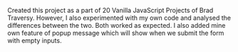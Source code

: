 Created this project as a part of 20 Vanilla JavaScript Projects of Brad Traversy.
 However, I also experimented with my own code and analysed the differences between the two. 
 Both worked as expected.
 I also added mine own feature of popup message which will show when we submit the form with empty inputs.
